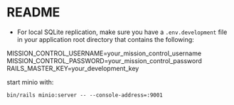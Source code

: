 # README

* For local SQLite replication, make sure you have a `.env.development` file in your application root directory that contains the following:

MISSION_CONTROL_USERNAME=your_mission_control_username
MISSION_CONTROL_PASSWORD=your_mission_control_password
RAILS_MASTER_KEY=your_development_key

start minio with:

```
bin/rails minio:server -- --console-address=:9001
```
